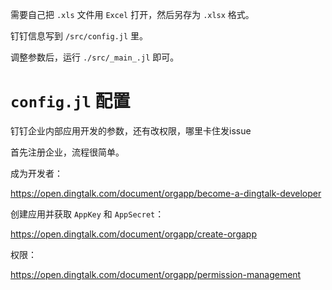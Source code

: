 需要自己把 `.xls` 文件用 `Excel` 打开，然后另存为 `.xlsx` 格式。

钉钉信息写到 `/src/config.jl` 里。

调整参数后，运行 `./src/_main_.jl` 即可。

# `config.jl` 配置

钉钉企业内部应用开发的参数，还有改权限，哪里卡住发issue

首先注册企业，流程很简单。

成为开发者：

https://open.dingtalk.com/document/orgapp/become-a-dingtalk-developer

创建应用并获取 `AppKey` 和 `AppSecret`：

https://open.dingtalk.com/document/orgapp/create-orgapp

权限：

https://open.dingtalk.com/document/orgapp/permission-management
